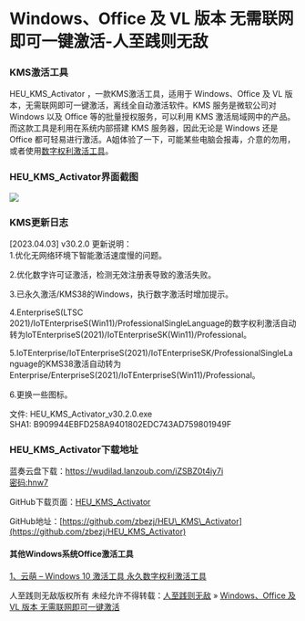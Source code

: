 # Windows、Office 及 VL 版本 无需联网即可一键激活-人至践则无敌
### KMS激活工具

HEU\_KMS\_Activator ，一款KMS激活工具，适用于 Windows、Office 及 VL 版本，无需联网即可一键激活，离线全自动激活软件。KMS 服务是微软公司对 Windows 以及 Office 等的批量授权服务，可以利用 KMS 激活局域网中的产品。而这款工具是利用在系统内部搭建 KMS 服务器，因此无论是 Windows 还是 Office 都可轻易进行激活。A姐体验了一下，可能某些电脑会报毒，介意的勿用，或者使用[数字权利激活工具](https://www.wudilad.com/?p=1818)。

### HEU\_KMS\_Activator界面截图

![](https://www.wudilad.com/wp-content/uploads/2023/04/94d35ce6-4b7e-4cf8-93b6-3969a9ff50ea.png)

### KMS更新日志

\[2023.04.03\] v30.2.0 更新说明：  
1.优化无网络环境下智能激活速度慢的问题。

2.优化数字许可证激活，检测无效注册表导致的激活失败。

3.已永久激活/KMS38的Windows，执行数字激活时增加提示。

4.EnterpriseS(LTSC 2021)/IoTEnterpriseS(Win11)/ProfessionalSingleLanguage的数字权利激活自动转为IoTEnterpriseS(2021)/IoTEnterpriseSK(Win11)/Professional。

5.IoTEnterprise/IoTEnterpriseS(2021)/IoTEnterpriseSK/ProfessionalSingleLanguage的KMS38激活自动转为Enterprise/EnterpriseS(2021)/IoTEnterpriseS(Win11)/Professional。

6.更换一些图标。

文件: HEU\_KMS\_Activator_v30.2.0.exe  
SHA1: B909944EBFD258A9401802EDC743AD759801949F

### HEU\_KMS\_Activator下载地址

蓝奏云盘下载：[https://wudilad.lanzoub.com/iZSBZ0t4iy7i  
密码:hnw7](https://wudilad.lanzoub.com/iZSBZ0t4iy7i)

GitHub下载页面：[HEU\_KMS\_Activator](https://github.com/zbezj/HEU_KMS_Activator/releases)

GitHub地址：[https://github.com/zbezj/HEU\_KMS\_Activator](https://github.com/zbezj/HEU_KMS_Activator)

#### 其他Windows系统Office激活工具

[1、云萌 – Windows 10 激活工具 永久数字权利激活工具](https://www.wudilad.com/?p=1818)

人至践则无敌版权所有 未经允许不得转载：[人至践则无敌](https://www.wudilad.com/) » [Windows、Office 及 VL 版本 无需联网即可一键激活](https://www.wudilad.com/?p=1879)